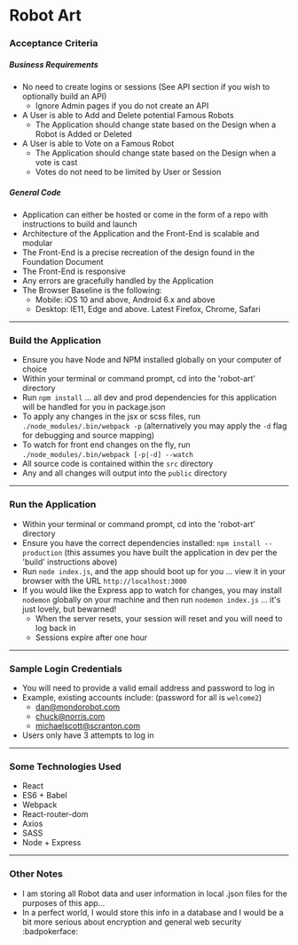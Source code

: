 # Robot Art

### Acceptance Criteria

##### Business Requirements

* No need to create logins or sessions (See API section if you wish to optionally build an API)
  * Ignore Admin pages if you do not create an API
* A User is able to Add and Delete potential Famous Robots
  * The Application should change state based on the Design when a Robot is Added or Deleted
* A User is able to Vote on a Famous Robot
  * The Application should change state based on the Design when a vote is cast
  * Votes do not need to be limited by User or Session

##### General Code

* Application can either be hosted or come in the form of a repo with instructions to build and launch
* Architecture of the Application and the Front-End is scalable and modular
* The Front-End is a precise recreation of the design found in the Foundation Document
* The Front-End is responsive
* Any errors are gracefully handled by the Application
* The Browser Baseline is the following:
  * Mobile: iOS 10 and above, Android 6.x and above
  * Desktop: IE11, Edge and above. Latest Firefox, Chrome, Safari

- - - -

### Build the Application

* Ensure you have Node and NPM installed globally on your computer of choice
* Within your terminal or command prompt, cd into the 'robot-art' directory
* Run `npm install` ... all dev and prod dependencies for this application will be handled for you in package.json
* To apply any changes in the jsx or scss files, run `./node_modules/.bin/webpack -p` (alternatively you may apply the `-d` flag for debugging and source mapping)
* To watch for front end changes on the fly, run `./node_modules/.bin/webpack [-p|-d] --watch`
* All source code is contained within the `src` directory
* Any and all changes will output into the `public` directory

- - - -

### Run the Application

* Within your terminal or command prompt, cd into the 'robot-art' directory
* Ensure you have the correct dependencies installed: `npm install --production` (this assumes you have built the application in dev per the 'build' instructions above)
* Run `node index.js`, and the app should boot up for you ... view it in your browser with the URL `http://localhost:3000`
* If you would like the Express app to watch for changes, you may install `nodemon` globally on your machine and then run `nodemon index.js` ... it's just lovely, but bewarned!
  * When the server resets, your session will reset and you will need to log back in
  * Sessions expire after one hour

- - - -

### Sample Login Credentials

* You will need to provide a valid email address and password to log in
* Example, existing accounts include: (password for all is `welcome2`)
  * dan@mondorobot.com
  * chuck@norris.com
  * michaelscott@scranton.com
* Users only have 3 attempts to log in

- - - -

### Some Technologies Used

* React
* ES6 + Babel
* Webpack
* React-router-dom
* Axios
* SASS
* Node + Express

- - - -

### Other Notes

* I am storing all Robot data and user information in local .json files for the purposes of this app...
* In a perfect world, I would store this info in a database and I would be a bit more serious about encryption and general web security :badpokerface: